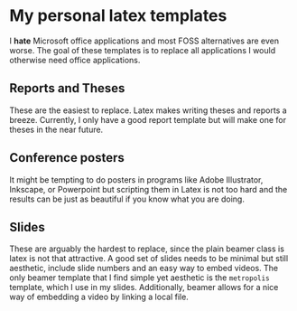 # My personal latex templates

I **hate** Microsoft office applications and most FOSS alternatives are even worse. 
The goal of these templates is to replace all applications I would otherwise need 
office applications.

## Reports and Theses

These are the easiest to replace. Latex makes writing theses and reports a breeze. Currently, 
I only have a good report template but will make one for theses in the near future.

## Conference posters

It might be tempting to do posters in programs like Adobe Illustrator, Inkscape, or Powerpoint
but scripting them in Latex is not too hard and the results can be just as beautiful if you 
know what you are doing.

## Slides

These are arguably the hardest to replace, since the plain beamer class is latex is not that
attractive. A good set of slides needs to be minimal but still aesthetic, include slide numbers
and an easy way to embed videos. The only beamer template that I find simple yet aesthetic is 
the `metropolis` template, which I use in my slides. Additionally, beamer allows for a nice
way of embedding a video by linking a local file. 
